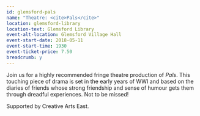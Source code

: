 ```yaml
---
id: glemsford-pals
name: "Theatre: <cite>Pals</cite>"
location: glemsford-library
location-text: Glemsford Library
event-alt-location: Glemsford Village Hall
event-start-date: 2018-05-11
event-start-time: 1930
event-ticket-price: 7.50
breadcrumb: y
---
```


Join us for a highly recommended fringe theatre production of <cite>Pals</cite>. This touching piece of drama is set in the early years of WWI and based on the diaries of friends whose strong friendship and sense of humour gets them through dreadful experiences. Not to be missed!

Supported by Creative Arts East.
